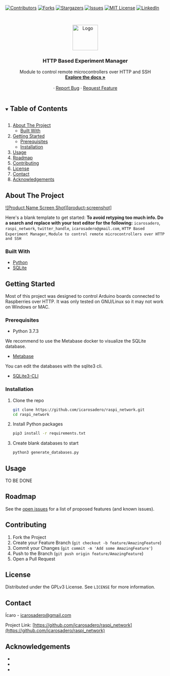 <!--
*** Thanks for checking out the Best-README-Template. If you have a suggestion
*** that would make this better, please fork the repo and create a pull request
*** or simply open an issue with the tag "enhancement".
*** Thanks again! Now go create something AMAZING! :D
***
***
***
*** To avoid retyping too much info. Do a search and replace for the following:
*** icarosadero, raspi_network, twitter_handle, icarosadero@gmail.com, HTTP Based Experiment Manager, Module to control remote microcontrollers over HTTP and SSH
-->



<!-- PROJECT SHIELDS -->
<!--
*** I'm using markdown "reference style" links for readability.
*** Reference links are enclosed in brackets [ ] instead of parentheses ( ).
*** See the bottom of this document for the declaration of the reference variables
*** for contributors-url, forks-url, etc. This is an optional, concise syntax you may use.
*** https://www.markdownguide.org/basic-syntax/#reference-style-links
-->
[![Contributors][contributors-shield]][contributors-url]
[![Forks][forks-shield]][forks-url]
[![Stargazers][stars-shield]][stars-url]
[![Issues][issues-shield]][issues-url]
[![MIT License][license-shield]][license-url]
[![LinkedIn][linkedin-shield]][linkedin-url]



<!-- PROJECT LOGO -->
<br />
<p align="center">
  <a href="https://github.com/icarosadero/raspi_network">
    <img src="images/logo.png" alt="Logo" width="80" height="80">
  </a>

  <h3 align="center">HTTP Based Experiment Manager</h3>

  <p align="center">
    Module to control remote microcontrollers over HTTP and SSH
    <br />
    <a href="https://github.com/icarosadero/raspi_network"><strong>Explore the docs »</strong></a>
    <br />
    <br />
    ·
    <a href="https://github.com/icarosadero/raspi_network/issues">Report Bug</a>
    ·
    <a href="https://github.com/icarosadero/raspi_network/issues">Request Feature</a>
  </p>
</p>



<!-- TABLE OF CONTENTS -->
<details open="open">
  <summary><h2 style="display: inline-block">Table of Contents</h2></summary>
  <ol>
    <li>
      <a href="#about-the-project">About The Project</a>
      <ul>
        <li><a href="#built-with">Built With</a></li>
      </ul>
    </li>
    <li>
      <a href="#getting-started">Getting Started</a>
      <ul>
        <li><a href="#prerequisites">Prerequisites</a></li>
        <li><a href="#installation">Installation</a></li>
      </ul>
    </li>
    <li><a href="#usage">Usage</a></li>
    <li><a href="#roadmap">Roadmap</a></li>
    <li><a href="#contributing">Contributing</a></li>
    <li><a href="#license">License</a></li>
    <li><a href="#contact">Contact</a></li>
    <li><a href="#acknowledgements">Acknowledgements</a></li>
  </ol>
</details>



<!-- ABOUT THE PROJECT -->
## About The Project

[![Product Name Screen Shot][product-screenshot]](https://example.com)

Here's a blank template to get started:
**To avoid retyping too much info. Do a search and replace with your text editor for the following:**
`icarosadero`, `raspi_network`, `twitter_handle`, `icarosadero@gmail.com`, `HTTP Based Experiment Manager`, `Module to control remote microcontrollers over HTTP and SSH`


### Built With

* [Python](https://www.python.org/)
* [SQLite](https://www.sqlite.org/index.html)



<!-- GETTING STARTED -->
## Getting Started

Most of this project was designed to control Arduino boards connected to Raspberries over HTTP. It was only tested on GNU/Linux so it may not work on Windows or MAC.

### Prerequisites

* Python 3.7.3

We recommend to use the Metabase docker to visualize the SQLite database.

* [Metabase](https://www.metabase.com/)

You can edit the databases with the sqlite3 cli.

* [SQLite3-CLI](https://sqlite.org/cli.html)

### Installation

1. Clone the repo
    ```sh
    git clone https://github.com/icarosadero/raspi_network.git
    cd raspi_network
    ```
2. Install Python packages
    ```sh
    pip3 install -r requirements.txt
    ```
3. Create blank databases to start
    ```sh
    python3 generate_databases.py
    ```

###


<!-- USAGE EXAMPLES -->
## Usage

TO BE DONE

<!-- ROADMAP -->
## Roadmap

See the [open issues](https://github.com/icarosadero/raspi_network/issues) for a list of proposed features (and known issues).



<!-- CONTRIBUTING -->
## Contributing

1. Fork the Project
2. Create your Feature Branch (`git checkout -b feature/AmazingFeature`)
3. Commit your Changes (`git commit -m 'Add some AmazingFeature'`)
4. Push to the Branch (`git push origin feature/AmazingFeature`)
5. Open a Pull Request



<!-- LICENSE -->
## License

Distributed under the GPLv3 License. See `LICENSE` for more information.



<!-- CONTACT -->
## Contact

Ícaro - icarosadero@gmail.com

Project Link: [https://github.com/icarosadero/raspi_network](https://github.com/icarosadero/raspi_network)



<!-- ACKNOWLEDGEMENTS -->
## Acknowledgements

* []()
* []()
* []()





<!-- MARKDOWN LINKS & IMAGES -->
<!-- https://www.markdownguide.org/basic-syntax/#reference-style-links -->
[contributors-shield]: https://img.shields.io/github/contributors/icarosadero/repo.svg?style=for-the-badge
[contributors-url]: https://github.com/icarosadero/repo/graphs/contributors
[forks-shield]: https://img.shields.io/github/forks/icarosadero/repo.svg?style=for-the-badge
[forks-url]: https://github.com/icarosadero/repo/network/members
[stars-shield]: https://img.shields.io/github/stars/icarosadero/repo.svg?style=for-the-badge
[stars-url]: https://github.com/icarosadero/repo/stargazers
[issues-shield]: https://img.shields.io/github/issues/icarosadero/repo.svg?style=for-the-badge
[issues-url]: https://github.com/icarosadero/repo/issues
[license-shield]: https://img.shields.io/github/license/icarosadero/repo.svg?style=for-the-badge
[license-url]: https://github.com/icarosadero/repo/blob/master/LICENSE.txt
[linkedin-shield]: https://img.shields.io/badge/-LinkedIn-black.svg?style=for-the-badge&logo=linkedin&colorB=555
[linkedin-url]: https://www.linkedin.com/in/icarolorran/